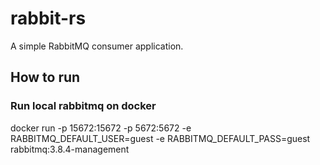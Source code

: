 # rabbit-rs

A simple RabbitMQ consumer application.

## How to run

### Run local rabbitmq on docker

docker run -p 15672:15672 -p 5672:5672 -e RABBITMQ_DEFAULT_USER=guest -e RABBITMQ_DEFAULT_PASS=guest  rabbitmq:3.8.4-management
